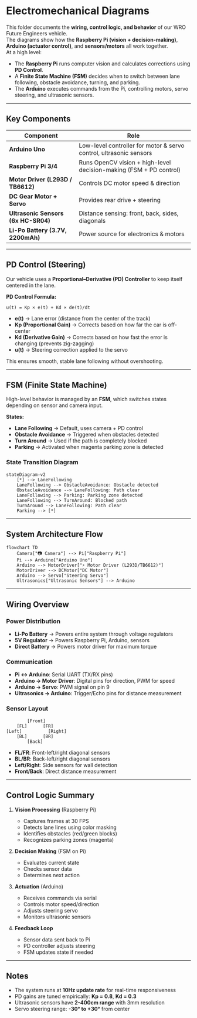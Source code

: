 # Electromechanical Diagrams
This folder documents the **wiring, control logic, and behavior** of our WRO Future Engineers vehicle.  
The diagrams show how the **Raspberry Pi (vision + decision-making)**, **Arduino (actuator control)**, and **sensors/motors** all work together.  
At a high level:
- The **Raspberry Pi** runs computer vision and calculates corrections using **PD Control**.  
- A **Finite State Machine (FSM)** decides when to switch between lane following, obstacle avoidance, turning, and parking.  
- The **Arduino** executes commands from the Pi, controlling motors, servo steering, and ultrasonic sensors.  

---

## Key Components
| Component                        | Role                                                                 |
|----------------------------------|----------------------------------------------------------------------|
| **Arduino Uno**                  | Low-level controller for motor & servo control, ultrasonic sensors   |
| **Raspberry Pi 3/4**             | Runs OpenCV vision + high-level decision-making (FSM + PD control)   |
| **Motor Driver (L293D / TB6612)**| Controls DC motor speed & direction                                  |
| **DC Gear Motor + Servo**        | Provides rear drive + steering                                       |
| **Ultrasonic Sensors (6x HC-SR04)** | Distance sensing: front, back, sides, diagonals                   |
| **Li-Po Battery (3.7V, 2200mAh)**| Power source for electronics & motors                                |

---

## PD Control (Steering)
Our vehicle uses a **Proportional–Derivative (PD) Controller** to keep itself centered in the lane.

**PD Control Formula:**
```
u(t) = Kp × e(t) + Kd × de(t)/dt
```

- **e(t)** → Lane error (distance from the center of the track)  
- **Kp (Proportional Gain)** → Corrects based on how far the car is off-center  
- **Kd (Derivative Gain)** → Corrects based on how fast the error is changing (prevents zig-zagging)  
- **u(t)** → Steering correction applied to the servo  

This ensures smooth, stable lane following without overshooting.

---

## FSM (Finite State Machine)
High-level behavior is managed by an **FSM**, which switches states depending on sensor and camera input.

**States:**
- **Lane Following** → Default, uses camera + PD control  
- **Obstacle Avoidance** → Triggered when obstacles detected  
- **Turn Around** → Used if the path is completely blocked  
- **Parking** → Activated when magenta parking zone is detected  

### State Transition Diagram

```mermaid
stateDiagram-v2
    [*] --> LaneFollowing
    LaneFollowing --> ObstacleAvoidance: Obstacle detected
    ObstacleAvoidance --> LaneFollowing: Path clear
    LaneFollowing --> Parking: Parking zone detected
    LaneFollowing --> TurnAround: Blocked path
    TurnAround --> LaneFollowing: Path clear
    Parking --> [*]
```

---

## System Architecture Flow

```mermaid
flowchart TD
    Camera["📷 Camera"] --> Pi["Raspberry Pi"]
    Pi --> Arduino["Arduino Uno"]
    Arduino --> MotorDriver["⚡ Motor Driver (L293D/TB6612)"]
    MotorDriver --> DCMotor["DC Motor"]
    Arduino --> Servo["Steering Servo"]
    Ultrasonics["Ultrasonic Sensors"] --> Arduino
```

---

## Wiring Overview

### Power Distribution
- **Li-Po Battery** → Powers entire system through voltage regulators
- **5V Regulator** → Powers Raspberry Pi, Arduino, sensors
- **Direct Battery** → Powers motor driver for maximum torque

### Communication
- **Pi ↔ Arduino**: Serial UART (TX/RX pins)
- **Arduino → Motor Driver**: Digital pins for direction, PWM for speed
- **Arduino → Servo**: PWM signal on pin 9
- **Ultrasonics → Arduino**: Trigger/Echo pins for distance measurement

### Sensor Layout
```
        [Front]
    [FL]      [FR]
[Left]          [Right]
    [BL]      [BR]
        [Back]
```
- **FL/FR**: Front-left/right diagonal sensors
- **BL/BR**: Back-left/right diagonal sensors
- **Left/Right**: Side sensors for wall detection
- **Front/Back**: Direct distance measurement

---

## Control Logic Summary

1. **Vision Processing** (Raspberry Pi)
   - Captures frames at 30 FPS
   - Detects lane lines using color masking
   - Identifies obstacles (red/green blocks)
   - Recognizes parking zones (magenta)

2. **Decision Making** (FSM on Pi)
   - Evaluates current state
   - Checks sensor data
   - Determines next action

3. **Actuation** (Arduino)
   - Receives commands via serial
   - Controls motor speed/direction
   - Adjusts steering servo
   - Monitors ultrasonic sensors

4. **Feedback Loop**
   - Sensor data sent back to Pi
   - PD controller adjusts steering
   - FSM updates state if needed

---

## Notes
- The system runs at **10Hz update rate** for real-time responsiveness
- PD gains are tuned empirically: **Kp = 0.8**, **Kd = 0.3**
- Ultrasonic sensors have **2-400cm range** with 3mm resolution
- Servo steering range: **-30° to +30°** from center
